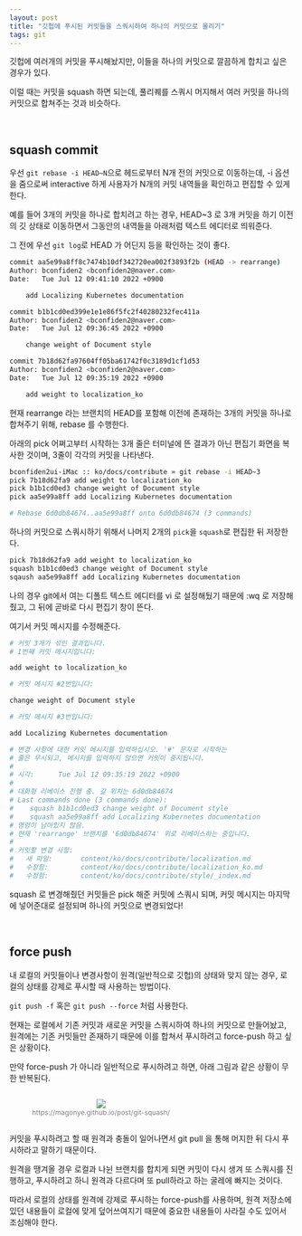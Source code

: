```yaml
---
layout: post
title: "깃헙에 푸시된 커밋들을 스쿼시하여 하나의 커밋으로 올리기"
tags: git
---
```


깃헙에 여러개의 커밋을 푸시해놨지만, 이들을 하나의 커밋으로 깔끔하게 합치고 싶은 경우가 있다.

이럴 때는 커밋을 squash 하면 되는데, 풀리퀘를 스쿼시 머지해서 여러 커밋을 하나의 커밋으로 합쳐주는 것과 비슷하다.

<br>

## squash commit

우선 ```git rebase -i HEAD~N```으로 헤드로부터 N개 전의 커밋으로 이동하는데, -i 옵션을 줌으로써 interactive 하게 사용자가 N개의 커밋 내역들을 확인하고 편집할 수 있게 한다.

예를 들어 3개의 커밋을 하나로 합치려고 하는 경우, HEAD~3 로 3개 커밋을 하기 이전의 깃 상태로 이동하면서 그동안의 내역들을 아래처럼 텍스트 에디터로 띄워준다.

그 전에 우선 ```git log```로 HEAD 가 어딘지 등을 확인하는 것이 좋다.

```bash
commit aa5e99a8ff8c7474b10df342720ea002f3893f2b (HEAD -> rearrange)
Author: bconfiden2 <bconfiden2@naver.com>
Date:   Tue Jul 12 09:41:10 2022 +0900

    add Localizing Kubernetes documentation

commit b1b1cd0ed399e1e1e86f5fc2f40280232fec411a
Author: bconfiden2 <bconfiden2@naver.com>
Date:   Tue Jul 12 09:36:45 2022 +0900

    change weight of Document style

commit 7b18d62fa97604ff05ba61742f0c3189d1cf1d53
Author: bconfiden2 <bconfiden2@naver.com>
Date:   Tue Jul 12 09:35:19 2022 +0900

    add weight to localization_ko
```

현재 rearrange 라는 브랜치의 HEAD를 포함해 이전에 존재하는 3개의 커밋을 하나로 합쳐주기 위해, rebase 를 수행한다.

아래의 pick 어쩌고부터 시작하는 3개 줄은 터미널에 뜬 결과가 아닌 편집기 화면을 복사한 것이며, 3줄이 각각의 커밋을 나타낸다.

```bash
bconfiden2ui-iMac :: ko/docs/contribute » git rebase -i HEAD~3
pick 7b18d62fa9 add weight to localization_ko
pick b1b1cd0ed3 change weight of Document style
pick aa5e99a8ff add Localizing Kubernetes documentation

# Rebase 6d0db84674..aa5e99a8ff onto 6d0db84674 (3 commands)
```

하나의 커밋으로 스쿼시하기 위해서 나머지 2개의 ```pick```을 ```squash```로 편집한 뒤 저장한다.

```bash
pick 7b18d62fa9 add weight to localization_ko
squash b1b1cd0ed3 change weight of Document style
sqaush aa5e99a8ff add Localizing Kubernetes documentation
```

나의 경우 git에서 여는 디폴트 텍스트 에디터를 vi 로 설정해뒀기 때문에 :wq 로 저장해줬고, 그 뒤에 곧바로 다시 편집기 창이 뜬다.

여기서 커밋 메시지를 수정해준다.

```bash
# 커밋 3개가 섞인 결과입니다.
# 1번째 커밋 메시지입니다:

add weight to localization_ko

# 커밋 메시지 #2번입니다:

change weight of Document style

# 커밋 메시지 #3번입니다:

add Localizing Kubernetes documentation

# 변경 사항에 대한 커밋 메시지를 입력하십시오. '#' 문자로 시작하는
# 줄은 무시되고, 메시지를 입력하지 않으면 커밋이 중지됩니다.
#
# 시각:      Tue Jul 12 09:35:19 2022 +0900
#
# 대화형 리베이스 진행 중. 갈 위치는 6d0db84674
# Last commands done (3 commands done):
#    squash b1b1cd0ed3 change weight of Document style
#    squash aa5e99a8ff add Localizing Kubernetes documentation
# 명령이 남아있지 않음.
# 현재 'rearrange' 브랜치를 '6d0db84674' 위로 리베이스하는 중입니다.
#
# 커밋할 변경 사항:
#   새 파일:       content/ko/docs/contribute/localization.md
#   수정함:        content/ko/docs/contribute/localization_ko.md
#   수정함:        content/ko/docs/contribute/style/_index.md
```

squash 로 변경해줬던 커밋들은 pick 해준 커밋에 스쿼시 되며, 커밋 메시지는 마지막에 넣어준대로 설정되며 하나의 커밋으로 변경되었다!

<br>

## force push

내 로컬의 커밋들이나 변경사항이 원격(일반적으로 깃헙)의 상태와 맞지 않는 경우, 로컬의 상태를 강제로 푸시할 때 사용하는 방법이다.

```git push -f``` 혹은 ```git push --force``` 처럼 사용한다.

현재는 로컬에서 기존 커밋과 새로운 커밋을 스쿼시하여 하나의 커밋으로 만들어놨고, 원격에는 기존 커밋들만 존재하기 때문에 이를 합쳐서 푸시하려고 force-push 하고 싶은 상황이다.

만약 force-push 가 아니라 일반적으로 푸시하려고 하면, 아래 그림과 같은 상황이 무한 반복된다.

<figure style="display:inline-block; text-align:center;">
  <img src="{{ site.imglink }}/{{ page.tags }}/git-squash-evilloop.png">
  <figcaption style="text-align:center; font-size:12px; color:#808080">
    https://magonye.github.io/post/git-squash/
  </figcaption>
</figure>

커밋을 푸시하려고 할 때 원격과 충돌이 일어나면서 git pull 을 통해 머지한 뒤 다시 푸시하라고 말하기 때문이다.

원격을 땡겨올 경우 로컬과 나뉜 브랜치를 합치게 되면 커밋이 다시 생겨 또 스쿼시를 진행하고, 푸시하려고 하니 원격과 다르다며 또 pull하라고 하는 굴레에 빠지는 것이다.

따라서 로컬의 상태를 원격에 강제로 푸시하는 force-push를 사용하며, 원격 저장소에 있던 내용들이 로컬에 맞게 덮어쓰여지기 때문에 중요한 내용들이 사라질 수도 있어서 조심해야 한다.

